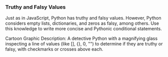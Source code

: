 ### Truthy and Falsy Values

Just as in JavaScript, Python has truthy and falsy values. However, Python considers empty lists, dictionaries, and zeros as falsy, 
among others. Use this knowledge to write more concise and Pythonic conditional statements.

Cartoon Graphic Description:
A detective Python with a magnifying glass inspecting a line of values (like [], {}, 0, "") to determine if they are truthy or falsy, 
with checkmarks or crosses above each.


